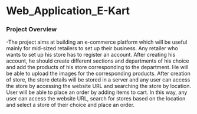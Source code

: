 # Web_Application_E-Kart
### Project Overview
-The project aims at building an e-commerce platform which will be useful mainly for mid-sized retailers to set up their business. Any retailer who wants to set up his store has to register an account. After creating his account, he should create different sections and departments of his choice and add the products of his store corresponding to the department. He will be able to upload the images for the corresponding products. After creation of store, the store details will be stored in a server and any user can access the store by accessing the website URL   and searching the store by location. User will be able to place an order by adding items to cart.
In this way, any user can access the website URL, search for stores based on the location and select a store of their choice and place an order.
